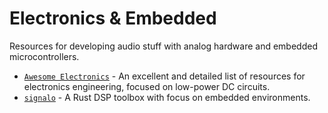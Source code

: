 # Electronics & Embedded
Resources for developing audio stuff with analog hardware and embedded microcontrollers.

- [`Awesome Electronics`](https://github.com/kitspace/awesome-electronics) - An excellent and detailed list of resources for electronics engineering, focused on low-power DC circuits.
- [`signalo`](https://github.com/signalo/signalo) - A Rust DSP toolbox with focus on embedded environments.
